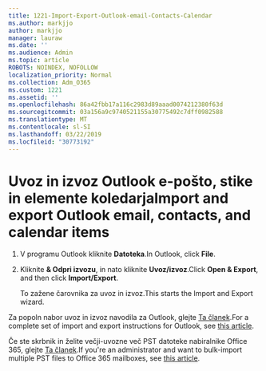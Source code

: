 ```yaml
---
title: 1221-Import-Export-Outlook-email-Contacts-Calendar
ms.author: markjjo
author: markjjo
manager: lauraw
ms.date: ''
ms.audience: Admin
ms.topic: article
ROBOTS: NOINDEX, NOFOLLOW
localization_priority: Normal
ms.collection: Adm_O365
ms.custom: 1221
ms.assetid: ''
ms.openlocfilehash: 86a42fbb17a116c2983d89aaad0074212380f63d
ms.sourcegitcommit: 03a156a9c9740521155a30775492c7dff0982588
ms.translationtype: MT
ms.contentlocale: sl-SI
ms.lasthandoff: 03/22/2019
ms.locfileid: "30773192"
---
```

# <a name="import-and-export-outlook-email-contacts-and-calendar-items"></a><span data-ttu-id="8022c-102">Uvoz in izvoz Outlook e-pošto, stike in elemente koledarja</span><span class="sxs-lookup"><span data-stu-id="8022c-102">Import and export Outlook email, contacts, and calendar items</span></span>

1. <span data-ttu-id="8022c-103">V programu Outlook kliknite **Datoteka**.</span><span class="sxs-lookup"><span data-stu-id="8022c-103">In Outlook, click **File**.</span></span>

2. <span data-ttu-id="8022c-104">Kliknite **& Odpri izvozu**, in nato kliknite **Uvoz/izvoz**.</span><span class="sxs-lookup"><span data-stu-id="8022c-104">Click **Open & Export**, and then click **Import/Export**.</span></span> 

    <span data-ttu-id="8022c-105">To zažene čarovnika za uvoz in izvoz.</span><span class="sxs-lookup"><span data-stu-id="8022c-105">This starts the Import and Export wizard.</span></span>

<span data-ttu-id="8022c-106">Za popoln nabor uvoz in izvoz navodila za Outlook, glejte [Ta članek](https://support.office.com/article/import-and-export-outlook-email-contacts-and-calendar-92577192-3881-4502-b79d-c3bbada6c8ef).</span><span class="sxs-lookup"><span data-stu-id="8022c-106">For a complete set of import and export instructions for Outlook, see  [this article](https://support.office.com/article/import-and-export-outlook-email-contacts-and-calendar-92577192-3881-4502-b79d-c3bbada6c8ef).</span></span> 

<span data-ttu-id="8022c-107">Če ste skrbnik in želite večji-uvozne več PST datoteke nabiralnike Office 365, glejte [Ta članek](https://docs.microsoft.com/office365/securitycompliance/use-network-upload-to-import-pst-files).</span><span class="sxs-lookup"><span data-stu-id="8022c-107">If you're an administrator and want to bulk-import multiple PST files to Office 365 mailboxes, see [this article](https://docs.microsoft.com/office365/securitycompliance/use-network-upload-to-import-pst-files).</span></span>